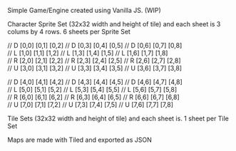 Simple Game/Engine created using Vanilla JS. (WIP)

Character Sprite Set (32x32 width and height of tile) and each sheet is 3 colums by 4 rows. 6 sheets per Sprite Set

// D [0,0] [0,1] [0,2]  // D [0,3] [0,4] [0,5]  // D [0,6] [0,7] [0,8]  
// L [1,0] [1,1] [1,2]  // L [1,3] [1,4] [1,5]  // L [1,6] [1,7] [1,8]  
// R [2,0] [2,1] [2,2]  // R [2,3] [2,4] [2,5]  // R [2,6] [2,7] [2,8]  
// U [3,0] [3,1] [3,2]  // U [3,3] [3,4] [3,5]  // U [3,6] [3,7] [3,8]  

// D [4,0] [4,1] [4,2]  // D [4,3] [4,4] [4,5]  // D [4,6] [4,7] [4,8]  
// L [5,0] [5,1] [5,2]  // L [5,3] [5,4] [5,5]  // L [5,6] [5,7] [5,8]  
// R [6,0] [6,1] [6,2]  // R [6,3] [6,4] [6,5]  // R [6,6] [6,7] [6,8]  
// U [7,0] [7,1] [7,2]  // U [7,3] [7,4] [7,5]  // U [7,6] [7,7] [7,8]  

Tile Sets (32x32 width and height of tile) and each sheet is. 1 sheet per Tile Set

Maps are made with Tiled and exported as JSON